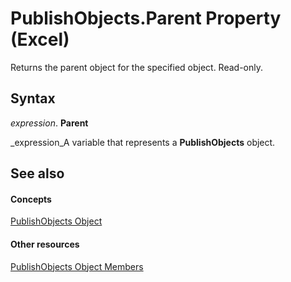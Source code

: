 
# PublishObjects.Parent Property (Excel)

Returns the parent object for the specified object. Read-only.


## Syntax

 _expression_. **Parent**

 _expression_A variable that represents a  **PublishObjects** object.


## See also


#### Concepts


 [PublishObjects Object](33ad393e-5ab6-2531-5e5b-42930fc596c0.md)
#### Other resources


 [PublishObjects Object Members](128e5605-90e1-76cc-98db-7dda7b763fc8.md)
